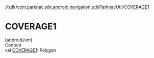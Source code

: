 //[sdk](../../../index.md)/[com.parknav.sdk.android.navigation.util](../index.md)/[ParknavUtil](index.md)/[COVERAGE1](-c-o-v-e-r-a-g-e1.md)



# COVERAGE1  
[androidJvm]  
Content  
val [COVERAGE1](-c-o-v-e-r-a-g-e1.md): Polygon  



